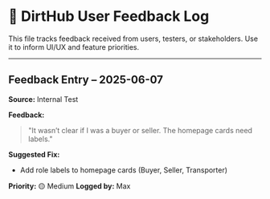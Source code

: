 # 📣 DirtHub User Feedback Log

This file tracks feedback received from users, testers, or stakeholders. Use it to inform UI/UX and feature priorities.

---

## Feedback Entry – 2025-06-07

**Source:** Internal Test

**Feedback:**
> "It wasn’t clear if I was a buyer or seller. The homepage cards need labels."

**Suggested Fix:**
- Add role labels to homepage cards (Buyer, Seller, Transporter)

**Priority:** 🟡 Medium
**Logged by:** Max